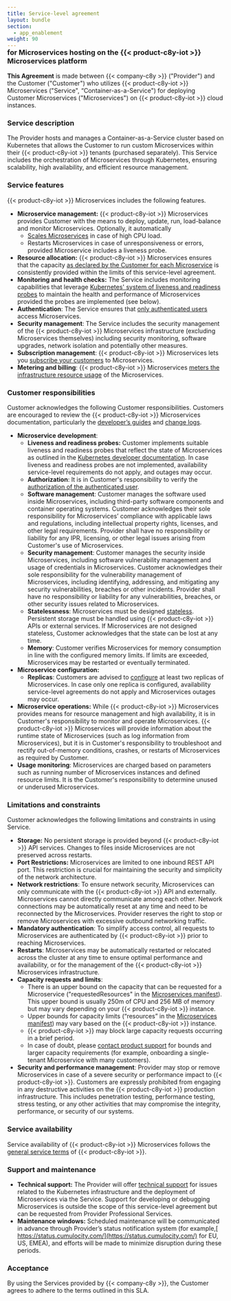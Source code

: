 ```yaml
---
title: Service-level agreement
layout: bundle
section:
  - app_enablement
weight: 90
---
```


<h3 style="margin-top: -1em; padding-top: 0">for Microservices hosting on the {{< product-c8y-iot >}} Microservices platform</h3>

**This Agreement** is made between {{< company-c8y >}} ("Provider") and the Customer ("Customer") who utilizes {{< product-c8y-iot >}} Microservices ("Service", “Container-as-a-Service") for deploying Customer Microservices ("Microservices") on {{< product-c8y-iot >}} cloud instances.

### Service description

The Provider hosts and manages a Container-as-a-Service cluster based on Kubernetes that allows the Customer to run custom Microservices within their {{< product-c8y-iot >}} tenants (purchased separately). This Service includes the orchestration of Microservices through Kubernetes, ensuring scalability, high availability, and efficient resource management.

### Service features

{{< product-c8y-iot >}} Microservices includes the following features.

* **Microservice management:** {{< product-c8y-iot >}} Microservices provides Customer with the means to deploy, update, run, load-balance and monitor Microservices. Optionally, it automatically
  * [Scales Microservices](/microservice-sdk/general-aspects/#isolation-scaling) in case of high CPU load.
  * Restarts Microservices in case of unresponsiveness or errors, provided Microservice includes a liveness probe.
* **Resource allocation:** {{< product-c8y-iot >}} Microservices ensures that the capacity [as declared by the Customer for each Microservice](/microservice-sdk/general-aspects/#settings) is consistently provided within the limits of this service-level agreement.
* **Monitoring and health checks:** The Service includes monitoring capabilities that leverage [Kubernetes' system of liveness and readiness probes](https://cloud.google.com/blog/products/containers-kubernetes/kubernetes-best-practices-setting-up-health-checks-with-readiness-and-liveness-probes) to maintain the health and performance of Microservices provided the probes are implemented (see below).
* **Authentication**: The Service ensures that [only authenticated users](/microservice-sdk/general-aspects/#security) access Microservices.
* **Security management**: The Service includes the security management of the {{< product-c8y-iot >}} Microservices infrastructure (excluding Microservices themselves) including security monitoring, software upgrades, network isolation and potentially other measures.
* **Subscription management**: {{< product-c8y-iot >}} Microservices lets you [subscribe your customers](https://cumulocity.com/docs/enterprise-tenant/managing-tenants/#subscribing-applications) to Microservices.
* **Metering and billing**: {{< product-c8y-iot >}} Microservices [meters the infrastructure resource usage](https://cumulocity.com/docs/enterprise-tenant/usage-and-billing/) of the Microservices.

### Customer responsibilities

Customer acknowledges the following Customer responsibilities. Customers are encouraged to review the {{< product-c8y-iot >}} Microservices documentation, particularly the [developer’s guides](/microservice-sdk/microservice-sdk-introduction/) and [change logs](/change-logs/).

* **Microservice development**:
  * **Liveness and readiness probes:** Customer implements suitable liveness and readiness probes that reflect the state of Microservices as outlined in the [Kubernetes developer documentation](https://kubernetes.io/docs/tasks/configure-pod-container/configure-liveness-readiness-startup-probes/). In case liveness and readiness probes are not implemented, availability service-level requirements do not apply, and outages may occur.
  * **Authorization**: It is in Customer's responsibility to verify the [authorization of the authenticated user](/microservice-sdk/general-aspects/#microservice-authorization).
  * **Software management**: Customer manages the software used inside Microservices, including third-party software components and container operating systems. Customer acknowledges their sole responsibility for Microservices’ compliance with applicable laws and regulations, including intellectual property rights, licenses, and other legal requirements. Provider shall have no responsibility or liability for any IPR, licensing, or other legal issues arising from Customer's use of Microservices.
  * **Security management**: Customer manages the security inside Microservices, including software vulnerability management and usage of credentials in Microservices. Customer acknowledges their sole responsibility for the vulnerability management of Microservices, including identifying, addressing, and mitigating any security vulnerabilities, breaches or other incidents. Provider shall have no responsibility or liability for any vulnerabilities, breaches, or other security issues related to Microservices.
  * **Statelessness**: Microservices must be designed [stateless](/microservice-sdk/general-aspects/#requirements-interactions). Persistent storage must be handled using {{< product-c8y-iot >}} APIs or external services. If Microservices are not designed stateless, Customer acknowledges that the state can be lost at any time.
  * **Memory**: Customer verifies Microservices for memory consumption in line with the configured memory limits. If limits are exceeded, Microservices may be restarted or eventually terminated.
* **Microservice configuration:**
  * **Replicas**: Customers are advised to [configure](/microservice-sdk/general-aspects/#microservice-manifest) at least two replicas of Microservices. In case only one replica is configured, availability service-level agreements do not apply and Microservices outages may occur.
* **Microservice operations:** While {{< product-c8y-iot >}} Microservices provides means for resource management and high availability, it is in Customer's responsibility to monitor and operate Microservices. {{< product-c8y-iot >}} Microservices will provide information about the runtime state of Microservices (such as log information from Microservices), but it is in Customer's responsibility to troubleshoot and rectify out-of-memory conditions, crashes, or restarts of Microservices as required by Customer.
* **Usage monitoring**: Microservices are charged based on parameters such as running number of Microservices instances and defined resource limits. It is the Customer's responsibility to determine unused or underused Microservices.

### Limitations and constraints

Customer acknowledges the following limitations and constraints in using Service.

* **Storage:** No persistent storage is provided beyond {{< product-c8y-iot >}} API services. Changes to files inside Microservices are not preserved across restarts.
* **Port Restrictions:** Microservices are limited to one inbound REST API port. This restriction is crucial for maintaining the security and simplicity of the network architecture.
* **Network restrictions**: To ensure network security, Microservices can only communicate with the {{< product-c8y-iot >}} API and externally. Microservices cannot directly communicate among each other. Network connections may be automatically reset at any time and need to be reconnected by the Microservices. Provider reserves the right to stop or remove Microservices with excessive outbound networking traffic.
* **Mandatory authentication**: To simplify access control, all requests to Microservices are authenticated by {{< product-c8y-iot >}} prior to reaching Microservices.
* **Restarts**: Microservices may be automatically restarted or relocated across the cluster at any time to ensure optimal performance and availability, or for the management of the {{< product-c8y-iot >}} Microservices infrastructure.
* **Capacity requests and limits**:
  * There is an upper bound on the capacity that can be requested for a Microservice ("requestedResources" in the [Microservices manifest](/microservice-sdk/general-aspects/#microservice-manifest)). This upper bound is usually 250m of CPU and 256 MB of memory but may vary depending on your {{< product-c8y-iot >}} instance.
  * Upper bounds for capacity limits (“resources” in the [Microservices manifest](/microservice-sdk/general-aspects/#microservice-manifest)) may vary based on the {{< product-c8y-iot >}} instance.
  * {{< product-c8y-iot >}} may block large capacity requests occurring in a brief period.
  * In case of doubt, please [contact product support](/additional-resources/contacting-support/) for bounds and larger capacity requirements (for example, onboarding a single-tenant Microservice with many customers).
* **Security and performance management**: Provider may stop or remove Microservices in case of a severe security or performance impact to {{< product-c8y-iot >}}. Customers are expressly prohibited from engaging in any destructive activities on the {{< product-c8y-iot >}} production infrastructure. This includes penetration testing, performance testing, stress testing, or any other activities that may compromise the integrity, performance, or security of our systems.

### Service availability

Service availability of {{< product-c8y-iot >}} Microservices follows the [general service terms](https://www.softwareag.cloud/site/sla/cumulocity-iot.html) of {{< product-c8y-iot >}}.

### Support and maintenance

* **Technical support:** The Provider will offer [technical support](/additional-resources/contacting-support/) for issues related to the Kubernetes infrastructure and the deployment of Microservices via the Service. Support for developing or debugging Microservices is outside the scope of this service-level agreement but can be requested from Provider Professional Services.
* **Maintenance windows:** Scheduled maintenance will be communicated in advance through Provider’s status notification system (for example,[ https://status.cumulocity.com/](https://status.cumulocity.com/) for EU, US, EMEA), and efforts will be made to minimize disruption during these periods.

### Acceptance

By using the Services provided by {{< company-c8y >}}, the Customer agrees to adhere to the terms outlined in this SLA.
